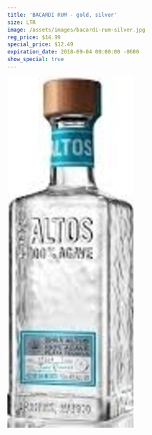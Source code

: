 ```yaml
---
title: 'BACARDI RUM - gold, silver'
size: LTR
image: /assets/images/bacardi-rum-silver.jpg
reg_price: $14.99
special_price: $12.49
expiration_date: 2018-09-04 00:00:00 -0600
show_special: true
---
```


![](/assets/images/versions/olmeca-2-1---x----288-800x---.jpg)